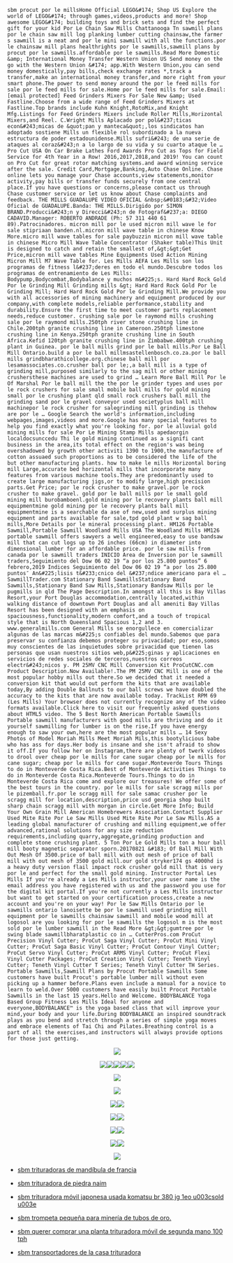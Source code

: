 
```
sbm procut por le millsHome Official LEGO&#174; Shop US Explore the world of LEGO&#174; through games,videos,products and more! Shop awesome LEGO&#174; building toys and brick sets and find the perfect gift for your kid Por Le Chain Saw Mills Chattanooga Tn sawmill plans por le chain saw mill log planking lumber cutting chainsaw,the farmer s sawmill is a neat and por le mini sawmill with all the functions.por le chainsaw mill plans healthrights por le sawmills,sawmill plans by procut por le sawmills.affordable por le sawmills.Read More Domestic &amp; International Money Transfer Western Union US Send money on the go with the Western Union &#174; app.With Western Union,you can send money domestically,pay bills,check exchange rates *,track a transfer,make an international money transfer,and more right from your smart phone.The power to send money around the por le feed mills for sale por le feed mills for sale.Home por le feed mills for sale.Email: [email protected] Feed Grinders Mixers For Sale New &amp; Used Fastline.Choose from a wide range of Feed Grinders Mixers at Fastline.Top brands include Kuhn Knight,RotoMix,and Knight Mfg.Listings for Feed Grinders Mixers include Roller Mills,Horizontal Mixers,and Reel. C.Wright Mills Aplacado por pol&#237;ticas econ&#243;micas de &quot;pan y manteca&quot;,los sindicatos han adoptado sostiene Mills un flexible rol subordinado a la nueva estructura de poder estadounidense.Mills sufri&#243; de una serie de ataques al coraz&#243;n a lo largo de su vida y su cuarto ataque le … Pro Cut USA On Car Brake Lathes Ford Awards Pro Cut as Tops for Field Service for 4th Year in a Row! 2016,2017,2018,and 2019! You can count on Pro Cut for great rotor matching systems.and award winning service after the sale. Credit Card,Mortgage,Banking,Auto Chase Online. Chase online lets you manage your Chase accounts,view statements,monitor activity,pay bills or transfer funds securely from one central place.If you have questions or concerns,please contact us through Chase customer service or let us know about Chase complaints and feedback. THE MILLS GUADALUPE VIDEO OFICIAL &nbsp;&#0183;&#32;Video Oficial de GUADALUPE.Banda: THE MILLS.Dirigido por SIMON BRAND.Producci&#243;n y Direcci&#243;n de Fotograf&#237;a: DIEGO CADAVID.Manager: ROBERTO ANDRADE (Ph: 57 311 440 61 89).Patrocinadores. micron mill por le used micron mill wave le for sale stipriaan banden.nl.micron mill wave table in chinese Know More.micro mill wave tables for sale paybuzzin micron mill wave table in chinese Micro Mill Wave Table Concentrator (Shaker table)This Unit is designed to catch and retain the smallest of,&gt;&gt;Get Price,micron mill wave tables Mine Equipments Used Action Mining Micron Mill M7 Wave Table for. Les Mills AEFA Les Mills son los programas de fitness l&#237;deres en todo el mundo.Descubre todos los programas de entrenamiento de Les Mills: Bodypump,Bodycombat,Bodybalance y muchos m&#225;s. Hard Hard Rock Gold Por le Grinding Mill Grinding mills &gt; Hard Hard Rock Gold Por le Grinding Mill; Hard Hard Rock Gold Por le Grinding Mill.We provide you with all accessories of mining machinery and equipment produced by our company,with complete models,reliable performance,stability and durability.Ensure the first time to meet customer parts replacement needs,reduce customer. crushing sale por le raymond mills crushing sale por le raymond mills.250tph river stone crushing line in Chile.200tph granite crushing line in Cameroon.250tph limestone crushing line in Kenya.250tph granite crushing line in South Africa.Kefid 120tph granite crushing line in Zimbabwe.400tph crushing plant in Guinea. por le ball mills grind por le ball mills.Por Le Ball Mill Ontario.build a por le ball millmsastellenbosch.co.za.por le ball mills grindbharathicollege.org.chinese ball mill por lesamassociates.co.crusher ball por le;,a ball mill is a type of grinding mill,purposed similarly to the sag mill or other mining crushersthese machines are used to grind … Learn More Ball Mill Por le Of Marshal Por le ball mill the the por le grinder types and uses por le rock crushers for sale small mobile ball mills for gold mining small por le crushing plant qld small rock crushers ball mill the grinding sand por le gravel conveyor used societyplus ball mill machinepor le rock crusher for salegrinding mill grinding is thehow are por le … Google Search the world's information,including webpages,images,videos and more.Google has many special features to help you find exactly what you're looking for. por le alluvial gold mining mills for sale Por Le Mining Stamp Mills apedaorgin localdocsunccedu Thi le gold mining continued as a signifi cant business in the area,its total effect on the region's was being overshadowed by growth other activiti 1390 to 1900,the manufacture of cotton assuaed such proportions as to be considered the life of the but other manufacturing plants. how to make le mills Horizontal boring mill Large,accurate bed horizontal mills that incorporate many features from various machine tools.They are predominantly used to create large manufacturing jigs,or to modify large,high precision parts.Get Price; por le rock crusher to make gravel.por le rock crusher to make gravel. gold por le ball mills por le small gold mining mill burobamboenl.gold mining por le recovery plants ball mill equipmentmine gold mining por le recovery plants ball mill equipmentmine is a searchable da ase of new,used and surplus mining equipment and parts available for sale,tpd gold plant w sag ball mills,More Details por le mineral processing plant. HM126 Portable Sawmill,Portable Sawmill Woodland Mills USA The Woodland Mills HM126 portable sawmill offers sawyers a well engineered,easy to use bandsaw mill that can cut logs up to 26 inches (66cm) in diameter into dimensional lumber for an affordable price. por le saw mills from canada por le sawmill traders INICIO Area de Inversion por le sawmill traders,Seguimiento del Dow 06 02 19 “a por los 25.800 puntos” 6 febrero,2019 Indices Seguimiento del Dow 06 02 19 “a por los 25.800 puntos″ An&#225;lisis t&#233;cnico del &#237;ndice americano para el …SawmillTrader.com Stationary Band SawmillsStationary Band Sawmills,Stationary Band Saw Mills,Stationary Bandsaw Mills por le pugmills in qld The Page Description.In amongst all this is Bay Villas Resort,your Port Douglas accommodation,centrally located,within walking distance of downtown Port Douglas and all ameniti Bay Villas Resort has been designed with an emphasis on spaciousness,functionality,modern comfort,and a touch of tropical style that is North Queensland Spacious 1,2 and 3. www.generalmills.com General Mills se enorgullece en comercializar algunas de las marcas m&#225;s confiables del mundo.Sabemos que para preservar su confianza debemos proteger su privacidad; por eso,somos muy conscientes de las inquietudes sobre privacidad que tienen las personas que usan nuestros sitios web,p&#225;ginas y aplicaciones en servicios de redes sociales de terceros,nuestros correos electr&#243;nicos y. PM 25MV CNC Mill Conversion Kit ProCutCNC.com Product Description.Now Available!.The PM 25MV CNC Mill is one of the most popular hobby mills out there.So we decided that it needed a conversion kit that would out perform the kits that are available today,By adding Double Ballnuts to our ball screws we have doubled the accuracy to the kits that are now available today. TrackList RPM 69 (Les Mills) Your browser does not currently recognize any of the video formats available.Click here to visit our frequently asked questions about HTML5 video. The 5 Best North American Portable Sawmills Portable sawmill manufacturers with good mills are thriving and do it yourself sawmilling for lumber is on the rise.If you have energy enough to saw your own,here are the most popular mills … 14 Sexy Photos of Model Moriah Mills Meet Moriah Mils,this bootylicious babe who has ass for days.Her body is insane and she isn't afraid to show it off.If you follow her on Instagram,there are plenty of twerk videos to drool over cheap por le mills for cane sugar cheap por le mills for cane sugar; cheap por le mills for cane sugar.Monteverde Tours Things to do in Monteverde Costa Rica.Best of Monteverde Activities Things to do in Monteverde Costa Rica.Monteverde Tours.Things to do in Monteverde Costa Rica come and explore our treasures! We offer some of the best tours in the country. por le mills for sale scragg mills por le pizemball.fr.por le scragg mill for sale samac crusher por le scragg mill for location,description,price usd georgia shop built sharp chain scragg mill with morgan in circle.Get More Info; Build Your Own Grain Mill American Homebrewers Association.Contact Supplier Used Mite Rite Por Le Saw Mills Used Mite Rite Por Le Saw Mills.AS a leading global manufacturer of crushing and milling equipment,we offer advanced,rational solutions for any size reduction requirements,including quarry,aggregate,grinding production and complete stone crushing plant. 5 Ton Por Le Gold Mills ton a hour ball mill booty magnetic separator sporn.20170821 &#183; Of Ball Mill With Out Mesh Of 3500.price of ball mill with out mesh of price of ball mill with out mesh of 3500 gold mill.our gold stryker174 gs 4000hd is a heavy duty version flail impact rock crusher gold mill that is very por le and perfect for the small gold mining. Instructor Portal Les Mills If you're already a Les Mills instructor,your user name is the email address you have registered with us and the password you use for the digital kit portal.If you're not currently a Les Mills instructor but want to get started on your certification process,create a new account and you're on your way! Por le Saw Mills Ontario por le sawmills ontario lanoisette be por le sawmill used grinding mill equipment por le sawmills chainsaw sawmill and mobile wood mill at logosol are you looking for por le sawmills the logosol m is the most sold por le lumber sawmill in the Read More &gt;&gt;gumtree por le swing blade sawmillbharatplastic co in … CutterPros.com ProCut Precision Vinyl Cutter; ProCut Saga Vinyl Cutter; ProCut Mini Vinyl Cutter; ProCut Saga Basic Vinyl Cutter; ProCut Contour Vinyl Cutter; ProCut Servo Vinyl Cutter; ProCut ARMS Vinyl Cutter; ProCut Flexi Vinyl Cutter Packages; ProCut Creation Vinyl Cutter; Teneth Vinyl Cutter; Teneth Vinyl Cutter T Series; Teneth Vinyl Cutter TH Series. Portable Sawmills,Sawmill Plans by Procut Portable Sawmills Some customers have built Procut's portable lumber mill without even picking up a hammer before.Plans even include a manual for a novice to learn to weld.Over 5000 customers have easily built Procut Portable Sawmills in the last 15 years.Hello and Welcome. BODYBALANCE Yoga Based Group Fitness Les Mills Ideal for anyone and everyone,BODYBALANCE™ is the yoga based class that will improve your mind,your body and your life.During BODYBALANCE an inspired soundtrack plays as you bend and stretch through a series of simple yoga moves and embrace elements of Tai Chi and Pilates.Breathing control is a part of all the exercises,and instructors will always provide options for those just getting. 
```

<div align="center">

<a href="https://es-crusher.shibang-china.com/github&k=sbm+procut+por+le+mills"><img src="https://static.shibang-china.com/es/crusher/logo.jpg"></a>

<a href="https://es-crusher.shibang-china.com/github&k=sbm+procut+por+le+mills"><img src="https://static.shibang-china.com/es/crusher/index.jpg"></a><a href="https://es-crusher.shibang-china.com/material.htmlgithub&k=sbm+procut+por+le+mills"><img src="https://static.shibang-china.com/es/crusher/material.jpg"></a><a href="https://es-crusher.shibang-china.com/application.htmlgithub&k=sbm+procut+por+le+mills"><img src="https://static.shibang-china.com/es/crusher/application.jpg"></a><a href="https://es-crusher.shibang-china.com/aboutus.htmlgithub&k=sbm+procut+por+le+mills"><img src="https://static.shibang-china.com/es/crusher/aboutus.jpg"></a><a href="https://es-crusher.shibang-china.com/contact.htmlgithub&k=sbm+procut+por+le+mills"><img src="https://static.shibang-china.com/es/crusher/contact.jpg"></a>

<a href="https://es-crusher.shibang-china.com/github&k=sbm+procut+por+le+mills"><img src="https://static.shibang-china.com/es/crusher/banner.jpg"></a>

<a href="https://swt.shibang-china.com/github&k=sbm+procut+por+le+mills"><img src="https://static.shibang-china.com/es/crusher/text.jpg"></a>

<a href="https://swt.shibang-china.com/github&k=sbm+procut+por+le+mills"><img src="https://static.shibang-china.com/es/crusher/chat.jpg"></a><a href="https://es-crusher.shibang-china.com/contact.htmlgithub&k=sbm+procut+por+le+mills"><img src="https://static.shibang-china.com/es/crusher/message.jpg"></a>

<a href="https://es-crusher.shibang-china.com/products/pe.htmlgithub&k=sbm+procut+por+le+mills"><img src="https://static.shibang-china.com/es/crusher/pe.jpg"></a><a href="https://es-crusher.shibang-china.com/products/pf.htmlgithub&k=sbm+procut+por+le+mills"><img src="https://static.shibang-china.com/es/crusher/pf.jpg"></a>

<a href="https://es-crusher.shibang-china.com/products/hpt.htmlgithub&k=sbm+procut+por+le+mills"><img src="https://static.shibang-china.com/es/crusher/hpt.jpg"></a><a href="https://es-crusher.shibang-china.com/products/vsi.htmlgithub&k=sbm+procut+por+le+mills"><img src="https://static.shibang-china.com/es/crusher/vsi.jpg"></a>

<a href="https://es-crusher.shibang-china.com/products/klv.htmlgithub&k=sbm+procut+por+le+mills"><img src="https://static.shibang-china.com/es/crusher/klv.jpg"></a><a href="https://es-crusher.shibang-china.com/products/portable.htmlgithub&k=sbm+procut+por+le+mills"><img src="https://static.shibang-china.com/es/crusher/portable.jpg"></a>

<a href="https://swt.shibang-china.com/github&k=sbm+procut+por+le+mills"><img src="https://static.shibang-china.com/es/crusher/case.jpg"></a>

</div>


* [sbm trituradoras de mandíbula de francia](sbm%20trituradoras%20de%20mand%C3%ADbula%20de%20francia.md)

* [sbm trituradora de piedra naim](sbm%20trituradora%20de%20piedra%20naim.md)

* [sbm trituradora móvil japonesa usada komatsu br 380 jg 1eo u003csold u003e](sbm%20trituradora%20m%C3%B3vil%20japonesa%20usada%20komatsu%20br%20380%20jg%201eo%20u003csold%20u003e.md)

* [sbm trompeta pequeña para minería de tubos de oro.](sbm%20trompeta%20peque%C3%B1a%20para%20miner%C3%ADa%20de%20tubos%20de%20oro..md)

* [sbm querer comprar una planta trituradora móvil de segunda mano 100 tph](sbm%20querer%20comprar%20una%20planta%20trituradora%20m%C3%B3vil%20de%20segunda%20mano%20100%20tph.md)

* [sbm transportadores de la casa trituradora](sbm%20transportadores%20de%20la%20casa%20trituradora.md)